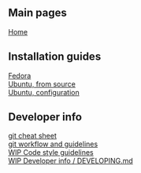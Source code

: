 ## Main pages
[Home](https://github.com/supercollider/supercollider/wiki)

## Installation guides
[Fedora](https://github.com/supercollider/supercollider/wiki/Installing-SuperCollider-on-Fedora)<br>
[Ubuntu, from source](https://github.com/supercollider/supercollider/wiki/Installing-SuperCollider-from-source-on-Ubuntu)<br>
[Ubuntu, configuration](https://github.com/supercollider/supercollider/wiki/Installing-SuperCollider-on-Ubuntu-systems)

## Developer info

[git cheat sheet](https://github.com/supercollider/supercollider/wiki/git-cheat-sheet)<br>
[git workflow and guidelines](https://github.com/supercollider/supercollider/wiki/git-workflow-and-guidelines)<br>
[WIP Code style guidelines](https://github.com/supercollider/supercollider/wiki/%5BWIP%5D-Code-style-guidelines)<br>
[WIP Developer info / DEVELOPING.md](https://github.com/supercollider/supercollider/wiki/%5BWIP%5D-Developer-info-%40DEVELOPING.md%41)
